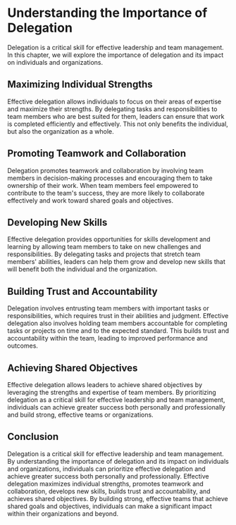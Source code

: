 Understanding the Importance of Delegation
===================================================================

Delegation is a critical skill for effective leadership and team management. In this chapter, we will explore the importance of delegation and its impact on individuals and organizations.

Maximizing Individual Strengths
-------------------------------

Effective delegation allows individuals to focus on their areas of expertise and maximize their strengths. By delegating tasks and responsibilities to team members who are best suited for them, leaders can ensure that work is completed efficiently and effectively. This not only benefits the individual, but also the organization as a whole.

Promoting Teamwork and Collaboration
------------------------------------

Delegation promotes teamwork and collaboration by involving team members in decision-making processes and encouraging them to take ownership of their work. When team members feel empowered to contribute to the team's success, they are more likely to collaborate effectively and work toward shared goals and objectives.

Developing New Skills
---------------------

Effective delegation provides opportunities for skills development and learning by allowing team members to take on new challenges and responsibilities. By delegating tasks and projects that stretch team members' abilities, leaders can help them grow and develop new skills that will benefit both the individual and the organization.

Building Trust and Accountability
---------------------------------

Delegation involves entrusting team members with important tasks or responsibilities, which requires trust in their abilities and judgment. Effective delegation also involves holding team members accountable for completing tasks or projects on time and to the expected standard. This builds trust and accountability within the team, leading to improved performance and outcomes.

Achieving Shared Objectives
---------------------------

Effective delegation allows leaders to achieve shared objectives by leveraging the strengths and expertise of team members. By prioritizing delegation as a critical skill for effective leadership and team management, individuals can achieve greater success both personally and professionally and build strong, effective teams or organizations.

Conclusion
----------

Delegation is a critical skill for effective leadership and team management. By understanding the importance of delegation and its impact on individuals and organizations, individuals can prioritize effective delegation and achieve greater success both personally and professionally. Effective delegation maximizes individual strengths, promotes teamwork and collaboration, develops new skills, builds trust and accountability, and achieves shared objectives. By building strong, effective teams that achieve shared goals and objectives, individuals can make a significant impact within their organizations and beyond.
